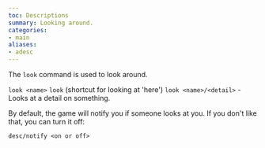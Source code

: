 ```yaml
---
toc: Descriptions
summary: Looking around.
categories:
- main
aliases:
- adesc
---
```

The `look` command is used to look around.

`look <name>`
`look`  (shortcut for looking at 'here')
`look <name>/<detail>` - Looks at a detail on something.

By default, the game will notify you if someone looks at you.  If you don't like that, you can turn it off:

`desc/notify <on or off>`
